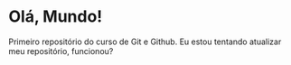 # Olá, Mundo!

Primeiro repositório do curso de Git e Github.
Eu estou tentando atualizar meu repositório, funcionou?
